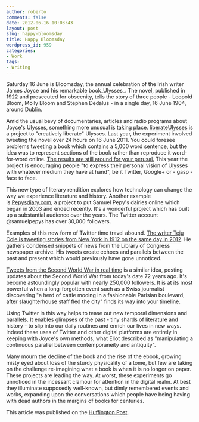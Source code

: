 ```yaml
---
author: roberto
comments: false
date: 2012-06-16 10:03:43
layout: post
slug: happy-bloomsday
title: Happy Bloomsday
wordpress_id: 959
categories:
- Work
tags:
- Writing
---
```


Saturday 16 June is Bloomsday, the annual celebration of the Irish writer James Joyce and his remarkable book_Ulysses_. The novel, published in 1922 and prosecuted for obscenity, tells the story of three people - Leopold Bloom, Molly Bloom and Stephen Dedalus - in a single day, 16 June 1904, around Dublin.

Amid the usual bevy of documentaries, articles and radio programs about Joyce's Ulysses, something more unusual is taking place. [liberateUlysses](http://www.liberateulysses.com/) is a project to "creatively liberate" Ulysses. Last year, the experiment involved tweeting the novel over 24 hours on 16 June 2011. You could foresee problems tweeting a book which contains a 5,000 word sentence, but the idea was to represent sections of the book rather than reproduce it word-for-word online. [The results are still around for your perusal.](http://www.11ysses.wordpress.com/) This year the project is encouraging people "to express their personal vision of Ulysses with whatever medium they have at hand", be it Twitter, Google+ or - gasp - face to face.

This new type of literary rendition explores how technology can change the way we experience literature and history. Another example is [Pepysdiary.com](http://www.pepysdiary.com/), a project to put Samuel Pepy's dairies online which began in 2003 and ended recently. It's a wonderful project which has built up a substantial audience over the years. The Twitter account @samuelpepys has over 30,000 followers.

Examples of this new form of Twitter time travel abound. [The writer Teju Cole is tweeting stories from New York in 1912 on the same day in 2012](https://twitter.com/#!/tejucole). He gathers condensed snippets of news from the Library of Congress newspaper archive. His tweets create echoes and parallels between the past and present which would previously have gone unnoticed.

[Tweets from the Second World War in real time](https://twitter.com/#!/RealTimeWWII) is a similar idea, posting updates about the Second World War from today's date 72 years ago. It's become astoundingly popular with nearly 250,000 followers. It is at its most powerful when a long-forgotten event such as a Swiss journalist discovering "a herd of cattle mooing in a fashionable Parisian boulevard, after slaughterhouse staff fled the city" finds its way into your timeline.

Using Twitter in this way helps to tease out new temporal dimensions and parallels. It enables glimpses of the past - tiny shards of literature and history - to slip into our daily routines and enrich our lives in new ways. Indeed these uses of Twitter and other digital platforms are entirely in keeping with Joyce's own methods, what Eliot described as "manipulating a continuous parallel between contemporaneity and antiquity".

Many mourn the decline of the book and the rise of the ebook, growing misty eyed about loss of the sturdy physicality of a tome, but few are taking on the challenge re-imagining what a book is when it is no longer on paper. These projects are leading the way. At worst, these experiments go unnoticed in the incessant clamour for attention in the digital realm. At best they illuminate supposedly well-known, but dimly remembered events and works, expanding upon the conversations which people have being having with dead authors in the margins of books for centuries.

This article was published on the [Huffington Post](http://www.huffingtonpost.co.uk/robert-carroll/james-joyce-bloomsday_b_1600139.html).
